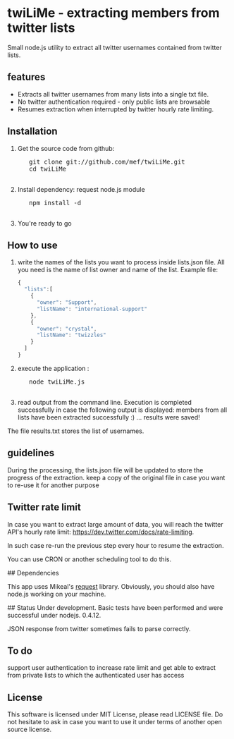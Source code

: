 # twiLiMe - extracting members from twitter lists

Small node.js utility to extract all twitter usernames contained from twitter lists.

## features
* Extracts all twitter usernames from many lists into a single txt file.
* No twitter authentication required - only public lists are browsable
* Resumes extraction when interrupted by twitter hourly rate limiting.

## Installation

1. Get the source code from github:
    <pre>
      git clone git://github.com/mef/twiLiMe.git 
      cd twiLiMe
    </pre>

2. Install dependency: request node.js module
    <pre>
      npm install -d
    </pre>

3. You're ready to go

## How to use

1. write the names of the lists you want to process inside lists.json file. All you need is the name of list owner and name of the list. Example file:

    ````javascript
    {
      "lists":[
	    {
	      "owner": "Support",
	      "listName": "international-support"
	    },
	    {
	      "owner": "crystal",
	      "listName": "twizzles"
	    }
      ]
    }
    ````

2. execute the application :
    <pre>
      node twiLiMe.js
    </pre>

3. read output from the command line. Execution is completed successfully in case the following output is displayed:
    members from all lists have been extracted successfully :)
    ... results were saved!
    
The file results.txt stores the list of usernames.

## guidelines
During the processing, the lists.json file will be updated to store the progress of the extraction. keep a copy of the original file in case you want to re-use it for another purpose 

## Twitter rate limit

In case you want to extract large amount of data, you will reach the twitter API's hourly rate limit: https://dev.twitter.com/docs/rate-limiting.

In such case re-run the previous step every hour to resume the extraction.

You can use CRON or another scheduling tool to do this.

## Dependencies

This app uses Mikeal's [request](https://github.com/mikeal/request) library. Obviously, you should also have node.js working on your machine.

## Status
Under development. Basic tests have been performed and were successful under nodejs. 0.4.12.

JSON response from twitter sometimes fails to parse correctly.

## To do
support user authentication to increase rate limit and get able to extract from private lists to which the authenticated user has access

## License

This software is licensed under MIT License, please read LICENSE file. Do not hesitate to ask in case you want to use it under terms of another open source license.



